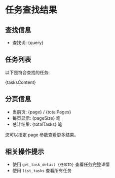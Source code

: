 # 任务查找结果

## 查找信息

- 查找词: {query}

## 任务列表

以下是符合查找的任务:

{tasksContent}

## 分页信息

- 当前页: {page} / {totalPages}
- 每页显示: {pageSize} 笔
- 总计结果: {totalTasks} 笔

您可以指定 page 参数查看更多结果。

## 相关操作提示

- 使用 `get_task_detail {任务ID}` 查看任务完整详情
- 使用 `list_tasks` 查看所有任务
